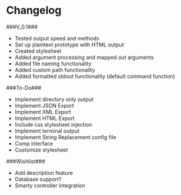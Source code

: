 Changelog
========
###V_0.1###
- Tested output speed and methods
- Set up plaintext prototype with HTML output
- Created stylesheet
- Added argument processing and mapped out arguments
- Added file naming functionality
- Added custom path functionality
- Added formatted stdout functionality (default command function)

###To-Do###
- Implement directory only output
- Implement JSON Export
- Implement XML Export
- Implement HTML Export
- Include css stylesheet injection
- Implement terminal output
- Implement String Replacement config file
- Comp interface
- Customize stylesheet

###Wishlist###
- Add description feature
- Database support?
- Smarty controller integration